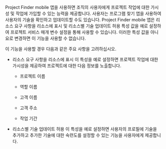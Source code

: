 Project Finder mobile 앱을 사용하면 조직의 사용자에게 프로젝트 작업에 대한 가시성 및 작업에 가입할 수 있는 능력을 제공합니다. 사용자는 프로그램 찾기 앱을 사용하여 사용자의 기술을 확인하고 업데이트할 수도 있습니다. Project Finder mobile 앱은 리소스 요구 사항을 리소스에 표시 및 리소스별 기술 업데이트 허용 특성 값을 예로 설정하여 프로젝트 서비스 매개 변수 설정을 통해 사용할 수 있습니다. 이러한 특성 값을 아니요로 변경하면 이 기능을 사용할 수 없습니다.  
  
 이 기능을 사용할 경우 다음과 같은 주요 사항을 고려하십시오.  
  
-   리소스 요구 사항을 리소스에 표시 이 특성을 예로 설정하면 프로젝트 작업에 대한 가시성을 제공하여 프로젝트에 대한 다음 정보를 노출합니다.  
  
    -   프로젝트 이름  
  
    -   역할 이름  
  
    -   고객 이름  
  
    -   고객 주소  
  
    -   작업 기간  
  
-   리소스별 기술 업데이트 허용 이 특성을 예로 설정하면 사용자의 프로필에 기술을 추가하고 추가한 기술에 대한 숙련도를 설정할 수 있는 기능을 사용자에게 제공합니다.